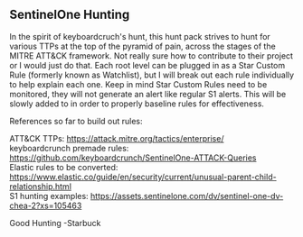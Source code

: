 ## SentinelOne Hunting

In the spirit of keyboardcruch's hunt, this hunt pack strives to hunt for various TTPs at the top of the pyramid of pain, across the stages of the MITRE ATT&CK framework. Not really sure how to contribute to their project or I would just do that. Each root level can be plugged in as a Star Custom Rule (formerly known as Watchlist), but I will break out each rule individually to help explain each one. Keep in mind Star Custom Rules need to be monitored, they will not generate an alert like regular S1 alerts. This will be slowly added to in order to properly baseline rules for effectiveness.

References so far to build out rules:

ATT&CK TTPs: https://attack.mitre.org/tactics/enterprise/ <br>
keyboardcrunch premade rules: https://github.com/keyboardcrunch/SentinelOne-ATTACK-Queries <br>
Elastic rules to be converted: https://www.elastic.co/guide/en/security/current/unusual-parent-child-relationship.html <br>
S1 hunting examples: https://assets.sentinelone.com/dv/sentinel-one-dv-chea-2?xs=105463 <br>

Good Hunting
-Starbuck
